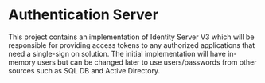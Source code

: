 Authentication Server
=============

This project contains an implementation of Identity Server V3 which will be responsible for providing access tokens to any authorized applications that need a single-sign on solution. The initial implementation will have in-memory users but can be changed later to use users/passwords from other sources such as SQL DB and Active Directory.